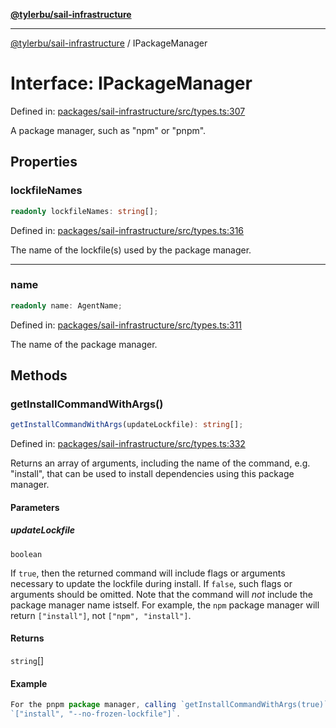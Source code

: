 [**@tylerbu/sail-infrastructure**](../README.md)

***

[@tylerbu/sail-infrastructure](../README.md) / IPackageManager

# Interface: IPackageManager

Defined in: [packages/sail-infrastructure/src/types.ts:307](https://github.com/microsoft/FluidFramework/blob/main/packages/sail-infrastructure/src/types.ts#L307)

A package manager, such as "npm" or "pnpm".

## Properties

### lockfileNames

```ts
readonly lockfileNames: string[];
```

Defined in: [packages/sail-infrastructure/src/types.ts:316](https://github.com/microsoft/FluidFramework/blob/main/packages/sail-infrastructure/src/types.ts#L316)

The name of the lockfile(s) used by the package manager.

***

### name

```ts
readonly name: AgentName;
```

Defined in: [packages/sail-infrastructure/src/types.ts:311](https://github.com/microsoft/FluidFramework/blob/main/packages/sail-infrastructure/src/types.ts#L311)

The name of the package manager.

## Methods

### getInstallCommandWithArgs()

```ts
getInstallCommandWithArgs(updateLockfile): string[];
```

Defined in: [packages/sail-infrastructure/src/types.ts:332](https://github.com/microsoft/FluidFramework/blob/main/packages/sail-infrastructure/src/types.ts#L332)

Returns an array of arguments, including the name of the command, e.g. "install", that can be used to install
dependencies using this package manager.

#### Parameters

##### updateLockfile

`boolean`

If `true`, then the returned command will include flags or arguments necessary to update
the lockfile during install. If `false`, such flags or arguments should be omitted. Note that the command will
_not_ include the package manager name istself. For example, the `npm` package manager will return `["install"]`,
not `["npm", "install"]`.

#### Returns

`string`[]

#### Example

```ts
For the pnpm package manager, calling `getInstallCommandWithArgs(true)` would return
`["install", "--no-frozen-lockfile"]`.
```
